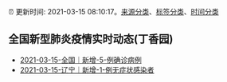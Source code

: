 :alarm_clock: 更新时间: 2021-03-15 08:10:17。[来源分类](../README.md)、[标签分类](../TAGS.md)、[时间分类](../TIMELINE.md)

## 全国新型肺炎疫情实时动态(丁香园)




- [2021-03-15-全国｜新增-5-例确诊病例](http://app.cctv.com/special/cportal/detail/arti/index.html?id=ArtiDxYeEqGPNucIAgMEkByU210315&isfromapp=1) 
- [2021-03-15-辽宁｜新增-1-例无症状感染者](http://app.cctv.com/special/cportal/detail/arti/index.html?id=ArtiM16CNwROunRz58qLrW0Y210315&isfromapp=1) 